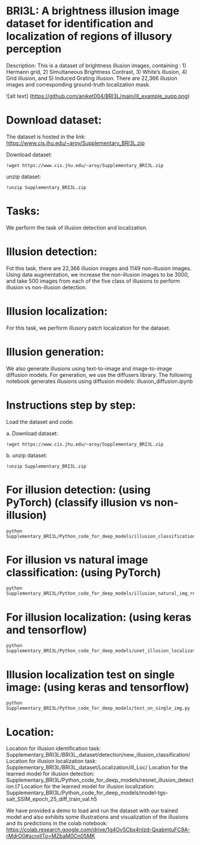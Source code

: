 # BRI3L: A brightness illusion image dataset for identification and localization of regions of illusory perception

Description: This is a dataset of brightness illusion images, containing : 1) Hermann grid, 2) Simultaneous Brightness Contrast, 3) White’s illusion, 4) Grid illusion, and 5) Induced Grating illusion. There are 22,366 illusion images and corresponding ground-truth localization mask.


![alt text] (https://github.com/aniket004/BRI3L/main/ill_example_supp.png)

# Download dataset:

The dataset is hosted in the link: https://www.cis.jhu.edu/~aroy/Supplementary_BRI3L.zip

Download dataset:
```
!wget https://www.cis.jhu.edu/~aroy/Supplementary_BRI3L.zip
```

unzip dataset:
```
!unzip Supplementary_BRI3L.zip
```

# Tasks:

We perform the task of illusion detection and localization.

# Illusion detection: 

Fot this task, there are 22,366 illusion images and 1149 non-illusion images. Using data augmentation, we increase the non-illusion images to be 3000, and take 500 images from each of the five class of illusions to perform illusion vs non-illusion detection.

# Illusion localization: 

For this task, we perform illusory patch localization for the dataset.

# Illusion generation:

We also generate illusions using text-to-image and image-to-image diffusion models. For generation, we use the diffusers library. 
The following notebook generates illusions using diffusion models:  illusion_diffusion.ipynb


# Instructions step by step:

Load the dataset and code:

a. Download dataset:
```
!wget https://www.cis.jhu.edu/~aroy/Supplementary_BRI3L.zip
```

b. unzip dataset: 
```
!unzip Supplementary_BRI3L.zip
```

# For illusion detection: (using PyTorch) (classify illusion vs non-illusion)
```
python Supplementary_BRI3L/Python_code_for_deep_models/illusion_classification_resnet_18.py
```
# For illusion vs natural image classification: (using PyTorch) 
```
python Supplementary_BRI3L/Python_code_for_deep_models/illusion_natural_img_resnet_18.py
```
# For illusion localization: (using keras and tensorflow) 
```
python Supplementary_BRI3L/Python_code_for_deep_models/unet_illusion_localization.py
```
# Illusion localization test on single image: (using keras and tensorflow) 
```
python Supplementary_BRI3L/Python_code_for_deep_models/test_on_single_img.py
```
# Location:

Location for illusion identification task: Supplementary_BRI3L/BRI3L_dataset/detection/new_illusion_classification/
Location for illusion localization task: Supplementary_BRI3L/BRI3L_dataset/Localization/ill_Loc/
Location for the learned model for illusion detection: Supplementary_BRI3L/Python_code_for_deep_models/resnet_illusion_detection.t7
Location for the learned model for illusion localization: Supplementary_BRI3L/Python_code_for_deep_models/model-tgs-salt_SSIM_epoch_25_diff_train_val.h5

We have provided a demo to load and run the dataset with our trained model and also exhibits some illustrations and visualization of the illusions and its predictions in the colab notebook: https://colab.research.google.com/drive/1g4Ov5Cbx4nIzd-QxabmtuFC9A-rMdrO0#scrollTo=MZbaM0Cn05MK
